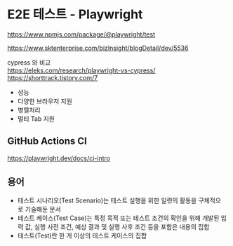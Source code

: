 # E2E 테스트 - Playwright

https://www.npmjs.com/package/@playwright/test

https://www.sktenterprise.com/bizInsight/blogDetail/dev/5536

cypress 와 비교  
https://eleks.com/research/playwright-vs-cypress/
https://shorttrack.tistory.com/7

- 성능
- 다양한 브라우저 지원
- 병렬처리
- 멀티 Tab 지원

## GitHub Actions CI

https://playwright.dev/docs/ci-intro

## 용어

- 테스트 시나리오(Test Scenario)는 테스트 실행을 위한 일련의 활동을 구체적으로 기술해둔 문서
- 테스트 케이스(Test Case)는 특정 목적 또는 테스트 조건의 확인을 위해 개발된 입력 값, 실행 사전 조건, 예상 결과 및 실행 사후 조건 등을 포함은 내용의 집합
- 테스트(Test)란 한 개 이상의 테스트 케이스의 집합

